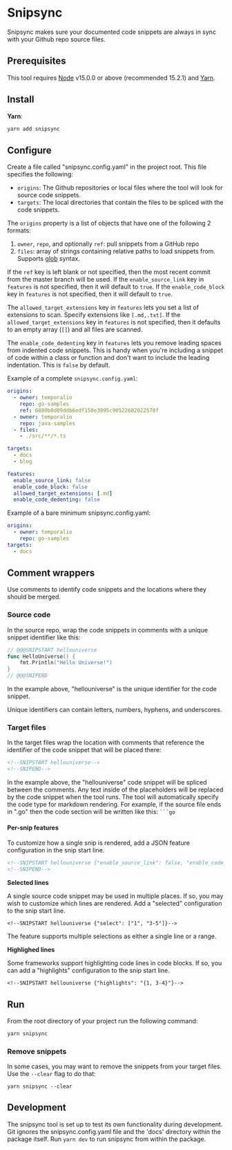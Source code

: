 # Snipsync

Snipsync makes sure your documented code snippets are always in sync with your Github repo source files.

## Prerequisites

This tool requires [Node](https://nodejs.org/) v15.0.0 or above (recommended 15.2.1) and [Yarn](https://yarnpkg.com/).

## Install

**Yarn**:

```bash
yarn add snipsync
```

## Configure

Create a file called "snipsync.config.yaml" in the project root.
This file specifies the following:

- `origins`: The Github repositories or local files where the tool will look for source code snippets.
- `targets`: The local directories that contain the files to be spliced with the code snippets.

The `origins` property is a list of objects that have one of the following 2 formats:

1. `owner`, `repo`, and optionally `ref`: pull snippets from a GitHub repo
2. `files`: array of strings containing relative paths to load snippets from. Supports [glob](https://www.npmjs.com/package/glob) syntax.

If the `ref` key is left blank or not specified, then the most recent commit from the master branch will be used.
If the `enable_source_link` key in `features` is not specified, then it will default to `true`.
If the `enable_code_block` key in `features` is not specified, then it will default to `true`.

The `allowed_target_extensions` key in `features` lets you set a list of extensions to scan. Specify extensions like `[.md,.txt]`.
If the `allowed_target_extensions` key in `features` is not specified, then it defaults to an empty array (`[]`) and all files are scanned. 

The `enable_code_dedenting` key in `features` lets you remove leading spaces from indented code snippets. This is handy when you're including a snippet of code within a class or function and don't want to include the leading indentation. This is `false` by default. 

Example of a complete `snipsync.config.yaml`:

```yaml
origins:
  - owner: temporalio
    repo: go-samples
    ref: 6880b0d09ddb6edf150e3095c90522602022578f
  - owner: temporalio
    repo: java-samples
  - files:
    - ./src/**/*.ts

targets:
  - docs
  - blog

features:
  enable_source_link: false
  enable_code_block: false
  allowed_target_extensions: [.md]
  enable_code_dedenting: false
```

Example of a bare minimum snipsync.config.yaml:

```yaml
origins:
  - owner: temporalio
    repo: go-samples
targets:
  - docs
```

## Comment wrappers

Use comments to identify code snippets and the locations where they should be merged.

### Source code

In the source repo, wrap the code snippets in comments with a unique snippet identifier like this:

```go
// @@@SNIPSTART hellouniverse
func HelloUniverse() {
	fmt.Println("Hello Universe!")
}
// @@@SNIPEND
```

In the example above, "hellouniverse" is the unique identifier for the code snippet.

Unique identifiers can contain letters, numbers, hyphens, and underscores.

### Target files

In the target files wrap the location with comments that reference the identifier of the code snippet that will be placed there:

```md
<!--SNIPSTART hellouniverse-->
<!--SNIPEND-->
```

In the example above, the "hellouniverse" code snippet will be spliced between the comments.
Any text inside of the placeholders will be replaced by the code snippet when the tool runs.
The tool will automatically specify the code type for markdown rendering.
For example, if the source file ends in ".go" then the code section will be written like this: ` ```go `

#### Per-snip features

To customize how a single snip is rendered, add a JSON feature configuration in the snip start line.

```md
<!--SNIPSTART hellouniverse {"enable_source_link": false, "enable_code_block": false}-->
<!--SNIPEND-->
```

**Selected lines**

A single source code snippet may be used in multiple places.
If so, you may wish to customize which lines are rendered.
Add a "selected" configuration to the snip start line.

```
<!--SNIPSTART hellouniverse {"select": ["1", "3-5"]}-->
```

The feature supports multiple selections as either a single line or a range.

**Highlighed lines**

Some frameworks support highlighting code lines in code blocks.
If so, you can add a "highlights" configuration to the snip start line.

```
<!--SNIPSTART hellouniverse {"highlights": "{1, 3-4}"}-->
```

## Run

From the root directory of your project run the following command:

```bash
yarn snipsync
```

### Remove snippets

In some cases, you may want to remove the snippets from your target files.
Use the `--clear` flag to do that:

```
yarn snipsync --clear
```

## Development

The snipsync tool is set up to test its own functionality during development.
Git ignores the snipsync.config.yaml file and the 'docs' directory within the package itself.
Run `yarn dev` to run snipsync from within the package.
